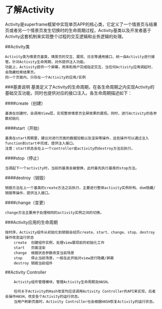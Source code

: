 # 了解Activity
    
Activity是superframe框架中实现单页APP的核心类，它定义了一个情景页与结果页或者另一个情景页发生切换时的生命周期过程，Activity基类以及开发者基于Activity这套机制来实现整个过程的交互逻辑和业务逻辑的处理。

##Activity类

    Activity类为情景页基类，情景页的交互、展现、日志等通用接口，统一由Activity进行接管。针对Activity生命周期，对外提供注入功能。
    功能上，Activity提供一个屏幕，用来和用户完成指定交互，当任何Activity应用调起时，会隐藏检索结果页。
    同一个页面内，只存在一个Activity的应用/实例

###基类说明
    基类定义了Activity的生命周期，在各生命周期之内实现Activity的基础交互功能，同时也提供对应的接口注入。各生命周期描述如下：

####create（创建）

    基类在创建时，会调用View层，实现整体情景页全屏效果的展现。同时，进行Activity的各参数初始化

####start（开始）

    基类在start周期里，建议对进行页面的数据加载以及渲染等操作，这些操作可以通过注入function到start中完成，提供注入接口。
    注意：start状态会在上一个controller或activity的destroy方法后执行。

####stop（停止）

    当调起下一个activity时，当前的基类会被替换，此时最先执行基类的stop方法。

####destroy（销毁）

    销毁方法在上一个基类的create方法之后执行，主要进行整体activity实例析构、dom隐藏/销毁等操作，提供注入接口。

####change（变更）

    change方法主要用于处理相同的activity实例之间的切换。

###Activity应用的生命周期
    
    按时序，Activity组件从初始化到销毁会经历create、start、change、stop、destroy操作改变运行状态
        create  创建组件实例，处理view展现前的初始化工作
        start   页面渲染
        change  根据状态参数改变当前场景
        stop    停止当前场景，一般在此开始对view进行隐藏/屏蔽
        destroy 销毁当前组件

##Activity Controller
```
    Activity组件管理模块，管理Activity生命周期及HASH。

    任何关于Activity的Hash改变均应该调用Activity Controller的API来实现，后者会操作HASH，改变各个Activity的运行状态。
    当用户刷新页面时，Activity Controller也会根据HASH恢复Activity的运行状态。

